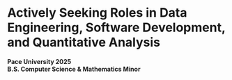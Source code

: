 # Actively Seeking Roles in Data Engineering, Software Development, and Quantitative Analysis
**Pace University 2025**  
**B.S. Computer Science & Mathematics Minor**

